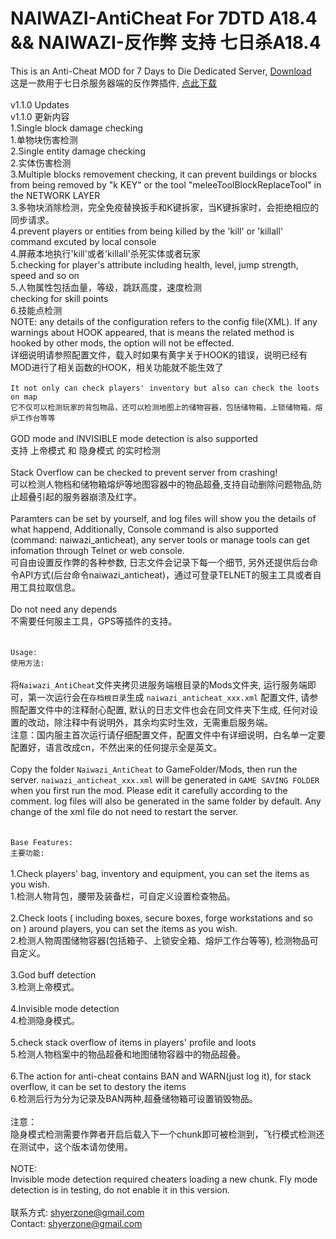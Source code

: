 # NAIWAZI-AntiCheat For 7DTD A18.4 && NAIWAZI-反作弊 支持 七日杀A18.4

This is an Anti-Cheat MOD for 7 Days to Die Dedicated Server, [Download](https://github.com/Naiwazi/NAIWAZI-AntiCheat/releases/download/v1.0.0/Naiwazi_AntiCheat.zip)<br />
这是一款用于七日杀服务器端的反作弊插件, [点此下载](https://github.com/Naiwazi/NAIWAZI-AntiCheat/releases/download/v1.1.0/Naiwazi_AntiCheat.zip)<br />
<br />
v1.1.0 Updates<br />
v1.1.0 更新内容<br />
1.Single block damage checking<br />
1.单物块伤害检测<br />
2.Single entity damage checking<br />
2.实体伤害检测<br />
3.Multiple blocks removement checking, it can prevent buildings or blocks from being removed by "k KEY" or the tool "meleeToolBlockReplaceTool" in the NETWORK LAYER<br />
3.多物块消除检测，完全免疫替换扳手和K键拆家，当K键拆家时，会拒绝相应的同步请求。<br />
4.prevent players or entities from being killed by the 'kill' or 'killall' command excuted by local console<br />
4.屏蔽本地执行'kill'或者'killall'杀死实体或者玩家<br />
5.checking for player's attribute including health, level, jump strength, speed and so on<br />
5.人物属性包括血量，等级，跳跃高度，速度检测<br />
checking for skill points<br />
6.技能点检测<br />
NOTE: any details of the configuration refers to the config file(XML). If any warnings about HOOK appeared, that is means the related method is hooked by other mods, the option will not be effected.<br />
详细说明请参照配置文件，载入时如果有黄字关于HOOK的错误，说明已经有MOD进行了相关函数的HOOK，相关功能就不能生效了<br />
<br />
`It not only can check players' inventory but also can check the loots on map`<br />
`它不仅可以检测玩家的背包物品，还可以检测地图上的储物容器，包括储物箱，上锁储物箱，熔炉工作台等等`<br />
<br />
GOD mode and INVISIBLE mode detection is also supported<br />
支持 上帝模式 和 隐身模式 的实时检测<br />
<br />
Stack Overflow can be checked to prevent server from crashing!<br />
可以检测人物档和储物箱熔炉等地图容器中的物品超叠,支持自动删除问题物品,防止超叠引起的服务器崩溃及红字。<br />
<br />
Paramters can be set by yourself, and log files will show you the details of what happend, Additionally, Console command is also supported (command: naiwazi_anticheat), any server tools or manage tools can get infomation through Telnet or web console.<br />
可自由设置反作弊的各种参数, 日志文件会记录下每一个细节, 另外还提供后台命令API方式(后台命令naiwazi_anticheat)，通过可登录TELNET的服主工具或者自用工具拉取信息。<br />
<br />
Do not need any depends<br />
不需要任何服主工具，GPS等插件的支持。<br />
<br />
<br />
`Usage:`<br />
`使用方法: `<br />
<br />
将`Naiwazi_AntiCheat`文件夹拷贝进服务端根目录的Mods文件夹, 运行服务端即可，第一次运行会在`存档根目录`生成 `naiwazi_anticheat_xxx.xml` 配置文件, 请参照配置文件中的注释耐心配置, 默认的日志文件也会在同文件夹下生成, 任何对设置的改动，除注释中有说明外，其余均实时生效，无需重启服务端。<br />
注意：国内服主首次运行请仔细配置文件，配置文件中有详细说明，白名单一定要配置好，语言改成cn，不然出来的任何提示全是英文。
<br /><br />
Copy the folder `Naiwazi_AntiCheat` to GameFolder/Mods, then run the server. `naiwazi_anticheat_xxx.xml` will be generated in `GAME SAVING FOLDER` when you first run the mod. Please edit it carefully according to the comment. log files will also be generated in the same folder by default. Any change of the xml file do not need to restart the server.<br />
<br />
<br />
`Base Features:`<br />
`主要功能: `<br />
<br />
1.Check players' bag, inventory and equipment, you can set the items as you wish.<br />
1.检测人物背包，腰带及装备栏，可自定义设置检查物品。<br />
<br />
2.Check loots ( including boxes, secure boxes, forge workstations and so on ) around players, you can set the items as you wish.<br />
2.检测人物周围储物容器(包括箱子、上锁安全箱、熔炉工作台等等), 检测物品可自定义。<br />
<br />
3.God buff detection<br />
3.检测上帝模式。<br /><br />
4.Invisible mode detection<br />
4.检测隐身模式。<br />
<br />
5.check stack overflow of items in players' profile and loots  <br />
5.检测人物档案中的物品超叠和地图储物容器中的物品超叠。<br />
<br />
6.The action for anti-cheat contains BAN and WARN(just log it), for stack overflow, it can be set to destory the items <br />
6.检测后行为分为记录及BAN两种,超叠储物箱可设置销毁物品。<br />
<br />
注意：<br />
隐身模式检测需要作弊者开启后载入下一个chunk即可被检测到，飞行模式检测还在测试中，这个版本请勿使用。<br />
<br />
NOTE:<br />
Invisible mode detection required cheaters loading a new chunk. Fly mode detection is in testing, do not enable it in this version.<br />
<br />
联系方式: shyerzone@gmail.com <br />
Contact: shyerzone@gmail.com <br />

